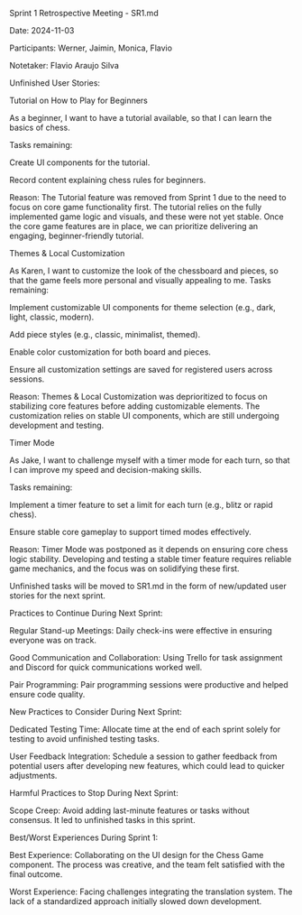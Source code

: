 Sprint 1 Retrospective Meeting - SR1.md

Date: 2024-11-03

Participants: Werner, Jaimin, Monica, Flavio

Notetaker: Flavio Araujo Silva

Unfinished User Stories:

Tutorial on How to Play for Beginners

As a beginner, I want to have a tutorial available, so that I can learn the basics of chess.

Tasks remaining:

Create UI components for the tutorial.

Record content explaining chess rules for beginners.

Reason: The Tutorial feature was removed from Sprint 1 due to the need to focus on core game functionality first. The tutorial relies on the fully implemented game logic and visuals, and these were not yet stable. Once the core game features are in place, we can prioritize delivering an engaging, beginner-friendly tutorial.

Themes & Local Customization

As Karen, I want to customize the look of the chessboard and pieces, so that the game feels more personal and visually appealing to me. Tasks remaining:

Implement customizable UI components for theme selection (e.g., dark, light, classic, modern).

Add piece styles (e.g., classic, minimalist, themed).

Enable color customization for both board and pieces.

Ensure all customization settings are saved for registered users across sessions.

Reason: Themes & Local Customization was deprioritized to focus on stabilizing core features before adding customizable elements. The customization relies on stable UI components, which are still undergoing development and testing.

Timer Mode

As Jake, I want to challenge myself with a timer mode for each turn, so that I can improve my speed and decision-making skills.

Tasks remaining:

Implement a timer feature to set a limit for each turn (e.g., blitz or rapid chess).

Ensure stable core gameplay to support timed modes effectively.

Reason: Timer Mode was postponed as it depends on ensuring core chess logic stability. Developing and testing a stable timer feature requires reliable game mechanics, and the focus was on solidifying these first.

Unfinished tasks will be moved to SR1.md in the form of new/updated user stories for the next sprint.

Practices to Continue During Next Sprint:

Regular Stand-up Meetings: Daily check-ins were effective in ensuring everyone was on track.

Good Communication and Collaboration: Using Trello for task assignment and Discord for quick communications worked well.

Pair Programming: Pair programming sessions were productive and helped ensure code quality.

New Practices to Consider During Next Sprint:

Dedicated Testing Time: Allocate time at the end of each sprint solely for testing to avoid unfinished testing tasks.

User Feedback Integration: Schedule a session to gather feedback from potential users after developing new features, which could lead to quicker adjustments.

Harmful Practices to Stop During Next Sprint:

Scope Creep: Avoid adding last-minute features or tasks without consensus. It led to unfinished tasks in this sprint.

Best/Worst Experiences During Sprint 1:

Best Experience: Collaborating on the UI design for the Chess Game component. The process was creative, and the team felt satisfied with the final outcome.

Worst Experience: Facing challenges integrating the translation system. The lack of a standardized approach initially slowed down development.
